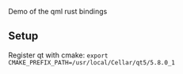 Demo of the qml rust bindings

## Setup
 
Register qt with cmake: 
`export CMAKE_PREFIX_PATH=/usr/local/Cellar/qt5/5.8.0_1`

